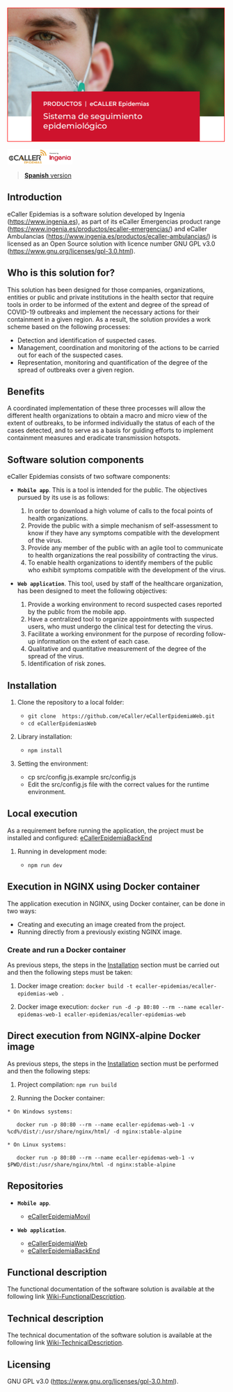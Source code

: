![cabecera_readme](/docs/img/cabecera_readme.png)

[![logo](/docs/img/logo.png)](https://www.ingenia.es)

> [**Spanish** version](https://github.com/eCaller/eCallerEpidemiaWeb/blob/master/README.md)

## Introduction

eCaller Epidemias is a software solution developed by Ingenia (https://www.ingenia.es), as part of its eCaller Emergencias product range (https://www.ingenia.es/productos/ecaller-emergencias/) and eCaller Ambulancias (https://www.ingenia.es/productos/ecaller-ambulancias/) is licensed as an Open Source solution with licence number GNU GPL v3.0 (https://www.gnu.org/licenses/gpl-3.0.html).

## Who is this solution for?

This solution has been designed for those companies, organizations, entities or public and private institutions in the health sector that require tools in order to be informed of the extent and degree of the spread of COVID-19 outbreaks and implement the necessary actions for their containment in a given region. As a result, the solution provides a work scheme based on the following processes:

* Detection and identification of suspected cases.
* Management, coordination and monitoring of the actions to be carried out for each of the suspected cases.
* Representation, monitoring and quantification of the degree of the spread of outbreaks over a given region.

## Benefits

A coordinated implementation of these three processes will allow the different health organizations to obtain a macro and micro view of the extent of outbreaks, to be informed individually the status of each of the cases detected, and to serve as a basis for guiding efforts to implement containment measures and eradicate transmission hotspots.

## Software solution components

eCaller Epidemias consists of two software components:

* **`Mobile app`**. This is a tool is intended for the public. The objectives pursued by its use is as follows:
    1. In order to download a high volume of calls to the focal points of health organizations.
    2. Provide the public with a simple mechanism of self-assessment to know if they have any symptoms compatible with the development of the virus.
    3. Provide any member of the public with an agile tool to communicate to health organizations the real possibility of contracting the virus.
    4. To enable health organizations to identify members of the public who exhibit symptoms compatible with the development of the virus.

* **`Web application`**. This tool, used by staff of the healthcare organization, has been designed to meet the following objectives:
    1. Provide a working environment to record suspected cases reported by the public from the mobile app.
    2. Have a centralized tool to organize appointments with suspected users, who must undergo the clinical test for detecting the virus.
    3. Facilitate a working environment for the purpose of recording follow-up information on the extent of each case.
    4. Qualitative and quantitative measurement of the degree of the spread of the virus.
    5. Identification of risk zones.

## Installation

1. Clone the repository to a local folder:
    * `git clone  https://github.com/eCaller/eCallerEpidemiaWeb.git`
    * `cd eCallerEpidemiasWeb`
  
2. Library installation:
    * `npm install`

3. Setting the environment:
    * cp src/config.js.example src/config.js
    * Edit the src/config.js file with the correct values for the runtime environment.

## Local execution

As a requirement before running the application, the project must be installed and configured: [eCallerEpidemiaBackEnd](https://github.com/eCaller/eCallerEpidemiaBackEnd/blob/master/README-EN.md)

1. Running in development mode:

    * `npm run dev`
    
## Execution in NGINX using Docker container

The application execution in NGINX, using Docker container, can be done in two ways:
* Creating and executing an image created from the project.
* Running directly from a previously existing NGINX image.

### Create and run a Docker container

As previous steps, the steps in the [Installation](README-EN.md#Installation) section must be carried out and then the following steps must be taken:

1. Docker image creation:
    `docker build -t ecaller-epidemias/ecaller-epidemias-web .`

2. Docker image execution:
    `docker run -d -p 80:80 --rm --name ecaller-epidemas-web-1 ecaller-epidemias/ecaller-epidemias-web`

## Direct execution from NGINX-alpine Docker image

As previous steps, the steps in the [Installation](README-EN.md#Installation) section must be performed and then the following steps:

  1. Project compilation:
      `npm run build`
    
  2. Running the Docker container:

    * On Windows systems:
```        
   docker run -p 80:80 --rm --name ecaller-epidemas-web-1 -v %cd%/dist/:/usr/share/nginx/html/ -d nginx:stable-alpine 
```
    * On Linux systems:
```        
   docker run -p 80:80 --rm --name ecaller-epidemas-web-1 -v $PWD/dist:/usr/share/nginx/html -d nginx:stable-alpine
```

## Repositories

* **`Mobile app`**.
    - [eCallerEpidemiaMovil](https://github.com/eCaller/eCallerEpidemiaMovil/blob/master/README-EN.md)

* **`Web application`**.
    - [eCallerEpidemiaWeb](https://github.com/eCaller/eCallerEpidemiaWeb/blob/master/README-EN.md)
    - [eCallerEpidemiaBackEnd](https://github.com/eCaller/eCallerEpidemiaBackEnd/blob/master/README-EN.md)

## Functional description

The functional documentation of the software solution is available at the following link [Wiki-FunctionalDescription](https://github.com/eCaller/eCallerEpidemiaWeb/wiki/functional-description).

## Technical description

The technical documentation of the software solution is available at the following link [Wiki-TechnicalDescription](https://github.com/eCaller/eCallerEpidemiaWeb/wiki/technical-description).

## Licensing

GNU GPL v3.0 (https://www.gnu.org/licenses/gpl-3.0.html).
